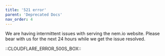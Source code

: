 ```yaml
---
title: '521 error'
parent: 'Deprecated Docs'
nav_order: 4
---
```


We are having intermittent issues with serving the nem.io website. Please bear with us for the next 24 hours while we get the issue resolved.

::CLOUDFLARE_ERROR_500S_BOX::